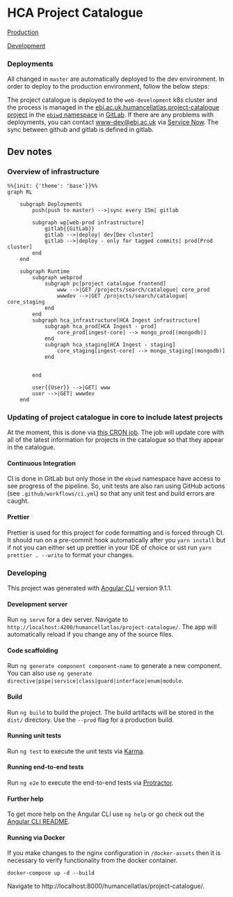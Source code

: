 # HCA Project Catalogue

[Production](https://www.ebi.ac.uk/humancellatlas/project-catalogue)

[Development](https://wwwdev.ebi.ac.uk/humancellatlas/project-catalogue)

### Deployments

All changed in `master` are automatically deployed to the dev environment. In order to deploy to the production environment, follow the below steps:

The project catalogue is deployed to the `web-development` k8s cluster and the process is managed in the [ebi.ac.uk.humancellatlas.project-catalogue project](https://gitlab.ebi.ac.uk/ebiwd/html-sites/ebi.ac.uk.humancellatlas.project-catalogue) in the [`ebiwd` namespace](https://gitlab.ebi.ac.uk/ebiwd) in [GitLab](http://gitlab.ebi.ac.uk/). If there are any problems with deployments, you can contact [www-dev@ebi.ac.uk](mailto:www-dev@ebi.ac.uk) via [Service Now](https://embl.service-now.com/). The sync between github and gitlab is defined in gitlab.

## Dev notes

### Overview of infrastructure

```mermaid
%%{init: {'theme': 'base'}}%%
graph RL

    subgraph Deployments
        push(push to master) -->|sync every 15m| gitlab

        subgraph wp[web-prod infrastructure]
            gitlab{{GitLab}}
            gitlab -->|deploy| dev[Dev cluster]
            gitlab -->|deploy - only for tagged commits| prod[Prod cluster]
        end
    end

    subgraph Runtime
        subgraph webprod
            subgraph pc[project catalogue frontend]
                www -->|GET /projects/search/catalogue| core_prod
                wwwdev -->|GET /projects/search/catalogue| core_staging
            end
        end
        subgraph hca_infrastructure[HCA Ingest infrastructure]
            subgraph hca_prod[HCA Ingest - prod]
                core_prod[ingest-core] --> mongo_prod[(mongodb)]
            end
            subgraph hca_staging[HCA Ingest - staging]
                core_staging[ingest-core] --> mongo_staging[(mongodb)]
            end


        end

        user{{User}} -->|GET| www
        user -->|GET| wwwdev
    end
```

### Updating of project catalogue in core to include latest projects

At the moment, this is done via [this CRON job](https://github.com/ebi-ait/ingest-kube-deployment/tree/master/cron-jobs/update-project-catalogue). The job will update core with all of the latest information for projects in the catalogue so that they appear in the catalogue.

#### Continuous Integration

CI is done in GitLab but only those in the `ebiwd` namespace have access to see progress of the pipeline. So, unit tests are also ran using GitHub actions (see `.github/workflows/ci.yml`) so that any unit test and build errors are caught.

#### Prettier

Prettier is used for this project for code formatting and is forced through CI. It should run on a pre-commit hook automatically after you `yarn install` but if not you can either set up prettier in your IDE of choice or ust run `yarn prettier . --write` to format your changes.

### Developing

This project was generated with [Angular CLI](https://github.com/angular/angular-cli) version 9.1.1.

#### Development server

Run `ng serve` for a dev server. Navigate to `http://localhost:4200/humancellatlas/project-catalogue/`. The app will automatically reload if you change any of the source files.

#### Code scaffolding

Run `ng generate component component-name` to generate a new component. You can also use `ng generate directive|pipe|service|class|guard|interface|enum|module`.

#### Build

Run `ng build` to build the project. The build artifacts will be stored in the `dist/` directory. Use the `--prod` flag for a production build.

#### Running unit tests

Run `ng test` to execute the unit tests via [Karma](https://karma-runner.github.io).

#### Running end-to-end tests

Run `ng e2e` to execute the end-to-end tests via [Protractor](http://www.protractortest.org/).

#### Further help

To get more help on the Angular CLI use `ng help` or go check out the [Angular CLI README](https://github.com/angular/angular-cli/blob/master/README.md).

#### Running via Docker

If you make changes to the nginx configuration in `/docker-assets` then it is necessary to verify functionality from the docker container.

`docker-compose up -d --build`

Navigate to http://localhost:8000/humancellatlas/project-catalogue/.
